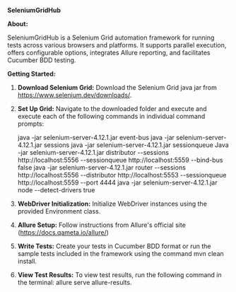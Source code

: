 **SeleniumGridHub**

**About:**

SeleniumGridHub is a Selenium Grid automation framework for running tests across various browsers and platforms. It supports parallel execution, offers configurable options, integrates Allure reporting, and facilitates Cucumber BDD testing.

**Getting Started:**

1. **Download Selenium Grid:** Download the Selenium Grid java jar from https://www.selenium.dev/downloads/.

2. **Set Up Grid:** Navigate to the downloaded folder and execute and execute each of the following commands in individual command prompts:

   java -jar selenium-server-4.12.1.jar event-bus
   java -jar selenium-server-4.12.1.jar sessions
   java -jar selenium-server-4.12.1.jar sessionqueue
   Java -jar selenium-server-4.12.1.jar distributor --sessions http://localhost:5556 --sessionqueue http://localhost:5559 --bind-bus false
   java -jar selenium-server-4.12.1.jar router --sessions http://localhost:5556 --distributor http://localhost:5553 --sessionqueue http://localhost:5559 --port 4444
   java -jar selenium-server-4.12.1.jar node --detect-drivers true

3. **WebDriver Initialization:** Initialize WebDriver instances using the provided Environment class.

4. **Allure Setup:** Follow instructions from Allure's official site (https://docs.qameta.io/allure/)

4. **Write Tests:** Create your tests in Cucumber BDD format or run the sample tests included in the framework using the command mvn clean install.

5. **View Test Results:** To view test results, run the following command in the terminal: allure serve allure-results.


